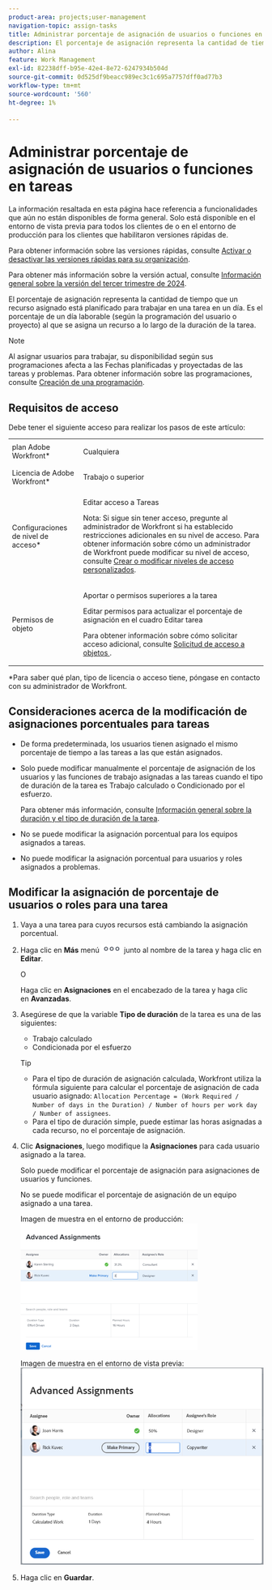```yaml
---
product-area: projects;user-management
navigation-topic: assign-tasks
title: Administrar porcentaje de asignación de usuarios o funciones en tareas
description: El porcentaje de asignación representa la cantidad de tiempo que un recurso asignado está planificado para trabajar en una tarea en un día. Es el porcentaje de un día laborable (según la programación del usuario o proyecto) al que se asigna un recurso a lo largo de la duración de la tarea.
author: Alina
feature: Work Management
exl-id: 82238dff-b95e-42e4-8e72-6247934b504d
source-git-commit: 0d525df9beacc989ec3c1c695a7757dff0ad77b3
workflow-type: tm+mt
source-wordcount: '560'
ht-degree: 1%

---
```


# Administrar porcentaje de asignación de usuarios o funciones en tareas

<span class="preview">La información resaltada en esta página hace referencia a funcionalidades que aún no están disponibles de forma general. Solo está disponible en el entorno de vista previa para todos los clientes de o en el entorno de producción para los clientes que habilitaron versiones rápidas de.</span>

<span class="preview">Para obtener información sobre las versiones rápidas, consulte [Activar o desactivar las versiones rápidas para su organización](/help/quicksilver/administration-and-setup/set-up-workfront/configure-system-defaults/enable-fast-release-process.md).</span>

<span class="preview">Para obtener más información sobre la versión actual, consulte [Información general sobre la versión del tercer trimestre de 2024](/help/quicksilver/product-announcements/product-releases/24-q3-release-activity/24-q3-release-overview.md).</span>

El porcentaje de asignación representa la cantidad de tiempo que un recurso asignado está planificado para trabajar en una tarea en un día. Es el porcentaje de un día laborable (según la programación del usuario o proyecto) al que se asigna un recurso a lo largo de la duración de la tarea.

>[!NOTE]
>
>Al asignar usuarios para trabajar, su disponibilidad según sus programaciones afecta a las Fechas planificadas y proyectadas de las tareas y problemas. Para obtener información sobre las programaciones, consulte [Creación de una programación](../../../administration-and-setup/set-up-workfront/configure-timesheets-schedules/create-schedules.md).

## Requisitos de acceso

Debe tener el siguiente acceso para realizar los pasos de este artículo:

<table style="table-layout:auto"> 
 <col> 
 <col> 
 <tbody> 
  <tr> 
   <td role="rowheader">plan Adobe Workfront*</td> 
   <td> <p>Cualquiera</p> </td> 
  </tr> 
  <tr> 
   <td role="rowheader">Licencia de Adobe Workfront*</td> 
   <td> <p>Trabajo o superior</p> </td> 
  </tr> 
  <tr> 
   <td role="rowheader">Configuraciones de nivel de acceso*</td> 
   <td> <p>Editar acceso a Tareas</p> <p>Nota: Si sigue sin tener acceso, pregunte al administrador de Workfront si ha establecido restricciones adicionales en su nivel de acceso. Para obtener información sobre cómo un administrador de Workfront puede modificar su nivel de acceso, consulte <a href="../../../administration-and-setup/add-users/configure-and-grant-access/create-modify-access-levels.md" class="MCXref xref">Crear o modificar niveles de acceso personalizados</a>.</p> </td> 
  </tr> 
  <tr> 
   <td role="rowheader">Permisos de objeto</td> 
   <td> <p>Aportar o permisos superiores a la tarea</p> <p>Editar permisos para actualizar el porcentaje de asignación en el cuadro Editar tarea</p> <p>Para obtener información sobre cómo solicitar acceso adicional, consulte <a href="../../../workfront-basics/grant-and-request-access-to-objects/request-access.md" class="MCXref xref">Solicitud de acceso a objetos </a>.</p> </td> 
  </tr> 
 </tbody> 
</table>

&#42;Para saber qué plan, tipo de licencia o acceso tiene, póngase en contacto con su administrador de Workfront.

## Consideraciones acerca de la modificación de asignaciones porcentuales para tareas

* De forma predeterminada, los usuarios tienen asignado el mismo porcentaje de tiempo a las tareas a las que están asignados.
* Solo puede modificar manualmente el porcentaje de asignación de los usuarios y las funciones de trabajo asignadas a las tareas cuando el tipo de duración de la tarea es Trabajo calculado o Condicionado por el esfuerzo.

  Para obtener más información, consulte [Información general sobre la duración y el tipo de duración de la tarea](../../../manage-work/tasks/taskdurtn/task-duration-and-duration-type.md).

* No se puede modificar la asignación porcentual para los equipos asignados a tareas.
* No puede modificar la asignación porcentual para usuarios y roles asignados a problemas.

## Modificar la asignación de porcentaje de usuarios o roles para una tarea

1. Vaya a una tarea para cuyos recursos está cambiando la asignación porcentual.
1. Haga clic en **Más** menú ![](assets/qs-more-icon-on-an-object.png) junto al nombre de la tarea y haga clic en **Editar**.

   O

   Haga clic en **Asignaciones** en el encabezado de la tarea y haga clic en **Avanzadas**.

1. Asegúrese de que la variable **Tipo de duración** de la tarea es una de las siguientes:

   * Trabajo calculado
   * Condicionada por el esfuerzo

   >[!TIP]
   >
   >* Para el tipo de duración de asignación calculada, Workfront utiliza la fórmula siguiente para calcular el porcentaje de asignación de cada usuario asignado: `Allocation Percentage = (Work Required / Number of days in the Duration) / Number of hours per work day / Number of assignees`.
   >* Para el tipo de duración simple, puede estimar las horas asignadas a cada recurso, no el porcentaje de asignación.

1. Clic **Asignaciones**, luego modifique la **Asignaciones** para cada usuario asignado a la tarea.

   Solo puede modificar el porcentaje de asignación para asignaciones de usuarios y funciones.

   No se puede modificar el porcentaje de asignación de un equipo asignado a una tarea.

   Imagen de muestra en el entorno de producción:
   ![](assets/qs-advanced-assignments-box-with-duration-type-and-duration-350x251.png)

   <span class="preview">Imagen de muestra en el entorno de vista previa:</span>
   ![Modificar porcentaje de asignación](assets/advanced-assignments-allocation-percentage.png)

1. Haga clic en **Guardar**.
